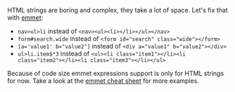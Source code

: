 HTML strings are boring and complex, they take a lot of space. Let's fix that with [emmet](http://emmet.io/):

* `nav>ul>li` instead of `<nav><ul><li></li></ul></nav>`
* `form#search.wide` instead of `<form id="search" class="wide"></form>`
* `[a='value1' b="value2"]` instead of `<div a="value1" b="value2"></div>`
* `ul>li.item$*3` instead of `<ul><li class="item1"></li><li class="item2"></li><li class="item3"></li></ul>`

Because of code size emmet expressions support is only for HTML strings for now. Take a look at the [emmet cheat sheet](http://docs.emmet.io/cheat-sheet/) for more examples.
